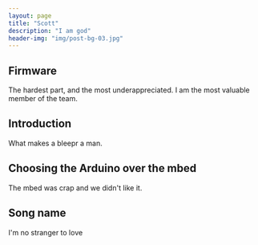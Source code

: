 ```yaml
---
layout: page
title: "Scott"
description: "I am god"
header-img: "img/post-bg-03.jpg"
---
```

## Firmware
The hardest part, and the most underappreciated. I am the most valuable member of the team.

## Introduction
What makes a bleepr a man.

## Choosing the Arduino over the mbed
The mbed was crap and we didn't like it.

## Song name
I'm no stranger to love
